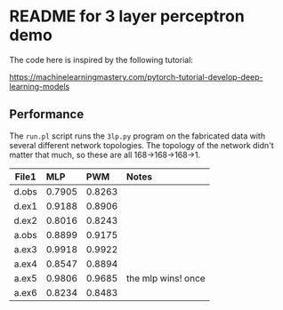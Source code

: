 README for 3 layer perceptron demo
==================================

The code here is inspired by the following tutorial:

https://machinelearningmastery.com/pytorch-tutorial-develop-deep-learning-models

## Performance ##

The `run.pl` script runs the `3lp.py` program on the fabricated data
with several different network topologies. The topology of the network
didn't matter that much, so these are all 168->168->168->1.

| File1 |   MLP  |   PWM  | Notes
|:-----:|:-------|:-------|:--------------
| d.obs | 0.7905 | 0.8263 | 
| d.ex1 | 0.9188 | 0.8906 | 
| d.ex2 | 0.8016 | 0.8243 | 
| a.obs | 0.8899 | 0.9175 | 
| a.ex3 | 0.9918 | 0.9922 | 
| a.ex4 | 0.8547 | 0.8894 | 
| a.ex5 | 0.9806 | 0.9685 | the mlp wins! once
| a.ex6 | 0.8234 | 0.8483 | 


